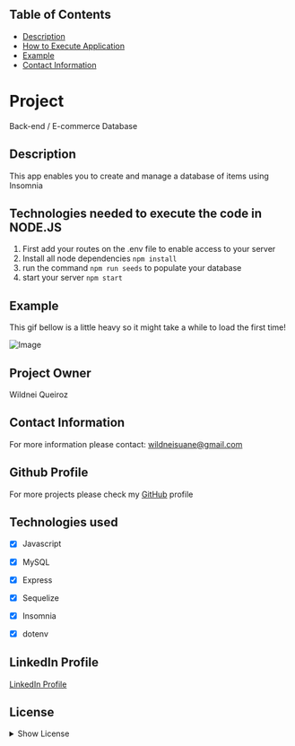 

## Table of Contents

* [Description](#description)
* [How to Execute Application](#How-to-execute-application)
* [Example](#example)
* [Contact Information](#Contact-information)

# Project

Back-end / E-commerce Database

## Description

This app enables you to create and manage a database of items using Insomnia


## Technologies needed to execute the code in NODE.JS

1. First add your routes on the .env file to enable access to your server
2. Install all node dependencies ``` npm install ```
3. run the command ``` npm run seeds ``` to populate your database
4. start your server ``` npm start ```

## Example

This gif bellow is a little heavy so it might take a while to load the first time!

![Image](https://ik.imagekit.io/devdojo/readme_gif/backendecommerce_cYHvgtFnT.gif)

## Project Owner

Wildnei Queiroz

## Contact Information

For more information please contact: wildneisuane@gmail.com

## Github Profile

For more projects please check my [GitHub](https://github.com/https://github.com/wildnei) profile

## Technologies used

- [x] Javascript
- [x] MySQL
- [x] Express
- [x] Sequelize
- [x] Insomnia
- [x] dotenv


## LinkedIn Profile

[LinkedIn Profile](https://linkedin.com/in/wildneisuane)

## License

<details>
            <summary>
                <a>Show License</a>
            </summary>
Permission is hereby granted, free of charge, to any person obtaining a copy of this software and associated documentation files (the "Software"), to deal in the Software without restriction, including without limitation the rights to use, copy, modify, merge, publish, distribute, sublicense, and/or sell copies of the Software, and to permit persons to whom the Software is furnished to do so, subject to the following conditions:
The above copyright notice and this permission notice shall be included in all copies or substantial portions of the Software.
    
THE SOFTWARE IS PROVIDED "AS IS", WITHOUT WARRANTY OF ANY KIND, EXPRESS OR IMPLIED, INCLUDING BUT NOT LIMITED TO THE WARRANTIES OF MERCHANTABILITY, FITNESS FOR A PARTICULAR PURPOSE AND NONINFRINGEMENT.IN NO EVENT SHALL THE AUTHORS OR COPYRIGHT HOLDERS BE LIABLE FOR ANY CLAIM, DAMAGES OR OTHER LIABILITY, WHETHER IN AN ACTION OF CONTRACT, TORT OR OTHERWISE, ARISING FROM, OUT OF OR IN CONNECTION WITH THE SOFTWARE OR THE USE OR OTHER DEALINGS IN THE SOFTWARE.
    </details>



    